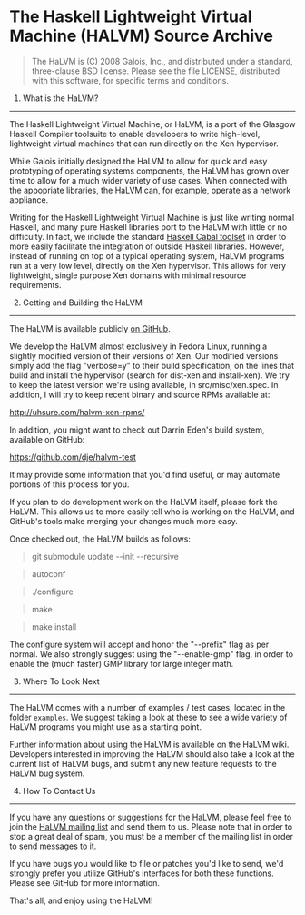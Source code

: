 The Haskell Lightweight Virtual Machine (HALVM) Source Archive
==============================================================

> The HaLVM is (C) 2008 Galois, Inc., and distributed under a standard,
> three-clause BSD license. Please see the file LICENSE, distributed with
> this software, for specific terms and conditions.

1. What is the HaLVM?
---------------------

The Haskell Lightweight Virtual Machine, or HaLVM, is a port of the Glasgow
Haskell Compiler toolsuite to enable developers to write high-level, lightweight
virtual machines that can run directly on the Xen hypervisor.

While Galois initially designed the HaLVM to allow for quick and easy
prototyping of operating systems components, the HaLVM has grown over time to
allow for a much wider variety of use cases. When connected with the appopriate
libraries, the HaLVM can, for example, operate as a network appliance.

Writing for the Haskell Lightweight Virtual Machine is just like writing
normal Haskell, and many pure Haskell libraries port to the HaLVM with little
or no difficulty. In fact, we include the standard
[Haskell Cabal toolset](http://www.haskell.org/cabal/) in order to more easily
facilitate the integration of outside Haskell libraries. However, instead of
running on top of a typical operating system, HaLVM programs run at a very low
level, directly on the Xen hypervisor. This allows for very lightweight, single
purpose Xen domains with minimal resource requirements.

2. Getting and Building the HaLVM
---------------------------------

The HaLVM is available publicly [on GitHub](http://github.org/GaloisInc/HaLVM).

We develop the HaLVM almost exclusively in Fedora Linux, running a slightly
modified version of their versions of Xen. Our modified versions simply add
the flag "verbose=y" to their build specification, on the lines that build
and install the hypervisor (search for dist-xen and install-xen). We try to
keep the latest version we're using available, in src/misc/xen.spec. In
addition, I will try to keep recent binary and source RPMs available at:

  http://uhsure.com/halvm-xen-rpms/

In addition, you might want to check out Darrin Eden's build system,
available on GitHub:

  https://github.com/dje/halvm-test

It may provide some information that you'd find useful, or may automate portions
of this process for you.

If you plan to do development work on the HaLVM itself, please fork the HaLVM.
This allows us to more easily tell who is working on the HaLVM, and GitHub's
tools make merging your changes much more easy.

Once checked out, the HaLVM builds as follows:

> git submodule update --init --recursive

> autoconf

> ./configure

> make

> make install

The configure system will accept and honor the "--prefix" flag as per
normal. We also strongly suggest using the "--enable-gmp" flag, in order
to enable the (much faster) GMP library for large integer math.

3. Where To Look Next
---------------------

The HaLVM comes with a number of examples / test cases, located in the folder
`examples`. We suggest taking a look at these to see a wide variety of HaLVM
programs you might use as a starting point.

Further information about using the HaLVM is available on the HaLVM wiki.
Developers interested in improving the HaLVM should also take a look at the
current list of HaLVM bugs, and submit any new feature requests to the
HaLVM bug system.

4. How To Contact Us
--------------------

If you have any questions or suggestions for the HaLVM, please feel free to
join the [HaLVM mailing list](http://community.galois.com/mailman/listinfo/halvm-devel)
and send them to us. Please note that in order to stop a great deal of spam,
you must be a member of the mailing list in order to send messages to it.

If you have bugs you would like to file or patches you'd like to send, we'd
strongly prefer you utilize GitHub's interfaces for both these functions. Please
see GitHub for more information.

That's all, and enjoy using the HaLVM!
